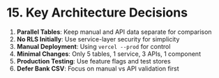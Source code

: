 # 15. Key Architecture Decisions

1. **Parallel Tables**: Keep manual and API data separate for comparison
2. **No RLS Initially**: Use service-layer security for simplicity
3. **Manual Deployment**: Using `vercel --prod` for control
4. **Minimal Changes**: Only 5 tables, 1 service, 3 APIs, 1 component
5. **Production Testing**: Use feature flags and test stores
6. **Defer Bank CSV**: Focus on manual vs API validation first
